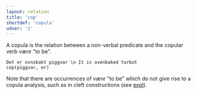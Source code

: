 ```yaml
---
layout: relation
title: 'cop'
shortdef: 'copula'
udver: '2'
---
```


A copula is the relation between a non-verbal predicate and the copular verb *være* "to be".

~~~ sdparse
Det er ovnsbakt piggvar \n It is ovenbaked turbot
cop(piggvar, er)
~~~

Note that there are occurrences of *være* "to be" which do not give rise to a copula analysis, such as in cleft constructions (see [expl](expl)).

<!-- Interlanguage links updated Út 9. května 2023, 20:04:08 CEST -->
